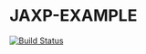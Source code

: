 # JAXP-EXAMPLE
[![Build Status](https://travis-ci.org/earth001/jaxp-example.svg?branch=master)](https://travis-ci.org/earth001/jaxp-example)

